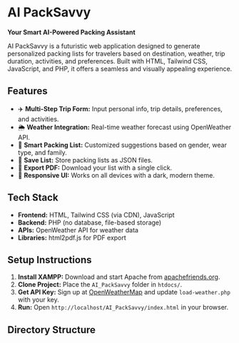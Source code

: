 # AI PackSavvy
**Your Smart AI-Powered Packing Assistant**

AI PackSavvy is a futuristic web application designed to generate personalized packing lists for travelers based on destination, weather, trip duration, activities, and preferences. Built with HTML, Tailwind CSS, JavaScript, and PHP, it offers a seamless and visually appealing experience.

## Features
- ✈️ **Multi-Step Trip Form:** Input personal info, trip details, preferences, and activities.
- 🌦️ **Weather Integration:** Real-time weather forecast using OpenWeather API.
- 🧳 **Smart Packing List:** Customized suggestions based on gender, wear type, and family.
- 💾 **Save List:** Store packing lists as JSON files.
- 📄 **Export PDF:** Download your list with a single click.
- 🔄 **Responsive UI:** Works on all devices with a dark, modern theme.

## Tech Stack
- **Frontend:** HTML, Tailwind CSS (via CDN), JavaScript
- **Backend:** PHP (no database, file-based storage)
- **APIs:** OpenWeather API for weather data
- **Libraries:** html2pdf.js for PDF export

## Setup Instructions
1. **Install XAMPP:** Download and start Apache from [apachefriends.org](https://www.apachefriends.org/).
2. **Clone Project:** Place the `AI_PackSavvy` folder in `htdocs/`.
3. **Get API Key:** Sign up at [OpenWeatherMap](https://openweathermap.org/) and update `load-weather.php` with your key.
4. **Run:** Open `http://localhost/AI_PackSavvy/index.html` in your browser.

## Directory Structure